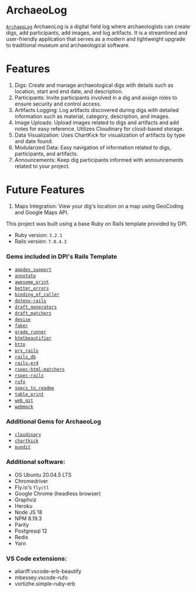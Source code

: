 # ArchaeoLog

[`ArchaeoLog`](https://archaeolog.onrender.com)
ArchaeoLog is a digital field log where archaeologists can create digs, add participants, add images, and log artifacts. It is a streamlined and user-friendly application that serves as a modern and lightweight upgrade to traditional museum and archaeological software.

# Features

1. Digs: Create and manage archaeological digs with details such as location, start and end date, and description. 
2. Participants: Invite participants involved in a dig and assign roles to ensure security and control access.
3. Artifacts Logging: Log artifacts discovered during digs with detailed information such as material, category, description, and images.
4.  Image Uploads: Upload images related to digs and artifacts and add notes for easy reference. Utilizes Cloudinary for cloud-based storage.
5.  Data Visualization: Uses ChartKick for visualization of artifacts by type and date found.
6.  Modularized Data: Easy navigation of information related to digs, participants, and artifacts.
7. Announcements: Keep dig participants informed with announcements related to your project.

# Future Features

1. Maps Integration: View your dig's location on a map using GeoCoding and Google Maps API.

This project was built using a base Ruby on Rails template provided by DPI.

- Ruby version: `3.2.1`
- Rails version: `7.0.4.3`

### Gems included in DPI's Rails Template

- [`appdev_support`](https://github.com/firstdraft/appdev_support)
- [`annotate`](https://github.com/ctran/annotate_models)
- [`awesome_print`](https://github.com/awesome-print/awesome_print)
- [`better_errors`](https://github.com/BetterErrors/better_errors)
- [`binding_of_caller`](https://github.com/banister/binding_of_caller)
- [`dotenv-rails`](https://github.com/bkeepers/dotenv)
- [`draft_generators`](https://github.com/firstdraft/draft_generators/)
- [`draft_matchers`](https://github.com/jelaniwoods/draft_matchers/)
- [`devise`](https://github.com/heartcombo/devise)
- [`faker`](https://github.com/faker-ruby/faker)
- [`grade_runner`](https://github.com/firstdraft/grade_runner/)
- [`htmlbeautifier`](https://github.com/threedaymonk/htmlbeautifier/)
- [`http`](https://github.com/httprb/http)
- [`pry_rails`](https://github.com/pry/pry-rails)
- [`rails_db`](https://github.com/igorkasyanchuk/rails_db)
- [`rails-erd`](https://github.com/voormedia/rails-erd)
- [`rspec-html-matchers`](https://github.com/kucaahbe/rspec-html-matchers)
- [`rspec-rails`](https://github.com/rspec/rspec-rails)
- [`rufo`](https://github.com/ruby-formatter/rufo)
- [`specs_to_readme`](https://github.com/firstdraft/specs_to_readme)
- [`table_print`](https://github.com/arches/table_print)
- [`web_git`](https://github.com/firstdraft/web_git)
- [`webmock`](https://github.com/bblimke/webmock)

### Additional Gems for ArchaeoLog

- [`cloudinary`](https://github.com/cloudinary/cloudinary_gem)
- [`chartkick`](https://github.com/ankane/chartkick)
- [`pundit`](https://github.com/varvet/pundit)

### Additional software:
- OS Ubuntu 20.04.5 LTS
- Chromedriver
- Fly.io's `flyctl`
- Google Chrome (headless browser)
- Graphviz
- Heroku 
- Node JS 18
- NPM 8.19.3
- Parity
- Postgresql 12
- Redis
- Yarn

### VS Code extensions:
- aliariff.vscode-erb-beautify
- mbessey.vscode-rufo
- vortizhe.simple-ruby-erb
